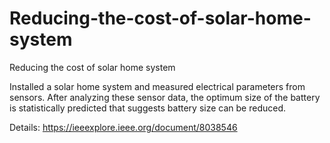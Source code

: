 # Reducing-the-cost-of-solar-home-system
Reducing the cost of solar home system

Installed a solar home system and measured electrical parameters from sensors. After analyzing these sensor data, the optimum size of the battery is statistically predicted that suggests battery size can be reduced.

Details: https://ieeexplore.ieee.org/document/8038546
